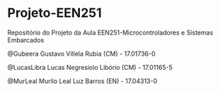 # Projeto-EEN251
Repositório do Projeto da Aula EEN251-Microcontroladores e Sistemas Embarcados

@Gubeera Gustavo Villela Rubia (CM) - 17.01736-0

@LucasLibra Lucas Negresiolo Libório (CM) - 17.01165-5

@MurLeal Murilo Leal Luz Barros (EN) - 17.04313-0

